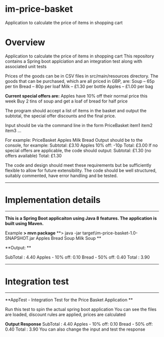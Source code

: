 # im-price-basket
Application to calculate the price of items in shopping cart

# Overview
Application to calculate the price of items in shopping cart 
This repository contains a Spring boot applciation and an integration test along with associated unit tests 

Prices of the goods can be in CSV files in src/main/resources directory.
The goods that can be purchased, which are all priced in GBP, are:
  Soup – 65p per tin
  Bread – 80p per loaf
  Milk – £1.30 per bottle
  Apples – £1.00 per bag

**Current special offers are:** 
  Apples have 10% off their normal price this week
  Buy 2 tins of soup and get a loaf of bread for half price

The program should accept a list of items in the basket and output the subtotal,
the special offer discounts and the final price. 

Input should be via the command line in the form PriceBasket item1 item2 item3 ...
 
 For example: PriceBasket Apples Milk Bread
 Output should be to the console, for example:
  Subtotal: £3.10
  Apples 10% off: -10p
  Total: £3.00
  If no special offers are applicable, the code should output:
  Subtotal: £1.30
  (no offers available)
  Total: £1.30


The code and design should meet these requirements but be sufficiently flexible to allow for future extensibility. The
code should be well structured, suitably commented, have error handling and be tested.

***********************************
# Implementation details
***********************************

**This is a Spring Boot applicaiton using Java 8 features. The application is built using Maven.** 

Example
**> mvn package** 
**> java -jar target\im-price-basket-1.0-SNAPSHOT.jar Apples Bread Soup Milk Soup ** 

**Output: ** 

 SubTotal : 4.40
 Apples - 10% off: 0.10 Bread - 50% off: 0.40
 Total : 3.90

***********************************
# Integration test
***********************************
 **AppTest - Integration Test for the Price Basket Application ** 
 
 
 Run this test to spin the actual spring boot application
 You can see the files are loaded, discount rules are applied, prices are calculated
 
 
 **Output Response** 
 SubTotal : 4.40
 Apples - 10% off: 0.10 Bread - 50% off: 0.40
 Total : 3.90
 You can also change the input and test the response
